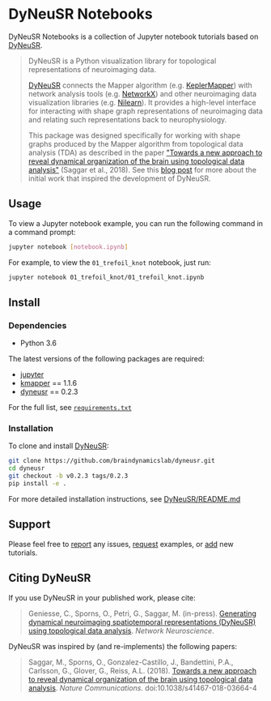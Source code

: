 # DyNeuSR Notebooks

DyNeuSR Notebooks is a collection of Jupyter notebook tutorials based on [DyNeuSR](https://github.com/braindynamicslab/dyneusr/).

> DyNeuSR is a Python visualization library for topological representations of neuroimaging data.
>
> [DyNeuSR](https://braindynamicslab.github.io/dyneusr/) connects the Mapper algorithm (e.g. [KeplerMapper](https://kepler-mapper.scikit-tda.org)) with network analysis tools (e.g. [NetworkX](https://networkx.github.io/)) and other neuroimaging data visualization libraries (e.g. [Nilearn](https://nilearn.github.io/)). It provides a high-level interface for interacting with shape graph representations of neuroimaging data and relating such representations back to neurophysiology.
>
> This package was designed specifically for working with shape graphs produced by the Mapper algorithm from topological data analysis (TDA) as described in the paper ["Towards a new approach to reveal dynamical organization of the brain using topological data analysis"](https://www.nature.com/articles/s41467-018-03664-4) (Saggar et al., 2018). See this [blog post](https://bdl.stanford.edu/blog/tda-cme-paper/) for more about the initial work that inspired the development of DyNeuSR. 


## Usage

To view a Jupyter notebook example, you can run the following command in a command prompt:
```bash
jupyter notebook [notebook.ipynb]
```

For example, to view the `01_trefoil_knot` notebook, just run:
```bash
jupyter notebook 01_trefoil_knot/01_trefoil_knot.ipynb
```



## Install

### Dependencies

- Python 3.6

The latest versions of the following packages are required:

-  [jupyter](jupyter.org)
-  [kmapper](kepler-mapper.scikit-tda.org) == 1.1.6
-  [dyneusr](github.com/braindynamicslab/dyneusr) == 0.2.3

For the full list, see [`requirements.txt`](https://github.com/braindynamicslab/dyneusr-notebooks/blob/master/requirements.txt)


### Installation

To clone and install [DyNeuSR](https://github.com/braindynamicslab/dyneusr/):
```bash
git clone https://github.com/braindynamicslab/dyneusr.git
cd dyneusr
git checkout -b v0.2.3 tags/0.2.3
pip install -e .
```

For more detailed installation instructions, see [DyNeuSR/README.md](https://github.com/braindynamicslab/dyneusr/src/master/README.md)




## Support

Please feel free to [report](https://github.com/braindynamicslab/dyneusr-notebooks/issues/new) any issues, [request](https://github.com/braindynamicslab/dyneusr-notebooks/issues/new) examples, or [add](https://github.com/braindynamicslab/dyneusr-notebooks/compare) new tutorials.



## Citing DyNeuSR

If you use DyNeuSR in your published work, please cite:

> Geniesse, C., Sporns, O., Petri, G., Saggar, M. (in-press). [Generating dynamical neuroimaging spatiotemporal representations (DyNeuSR) using topological data analysis](https://web.stanford.edu/group/bdl/papers/geniesse-dyneusr/). *Network Neuroscience*.


DyNeuSR was inspired by (and re-implements) the following papers:

> Saggar, M., Sporns, O., Gonzalez-Castillo, J., Bandettini, P.A., Carlsson, G., Glover, G., Reiss, A.L. (2018). [Towards a new approach to reveal dynamical organization of the brain using topological data analysis](https://www.nature.com/articles/s41467-018-03664-4). *Nature Communications*. doi:10.1038/s41467-018-03664-4
